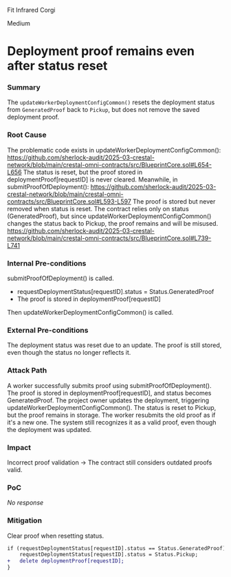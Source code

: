 Fit Infrared Corgi

Medium

# Deployment proof remains even after status reset

### Summary

The `updateWorkerDeploymentConfigCommon()` resets the deployment status from `GeneratedProof` back to `Pickup`, but does not remove the saved deployment proof.

### Root Cause

The problematic code exists in updateWorkerDeploymentConfigCommon():
https://github.com/sherlock-audit/2025-03-crestal-network/blob/main/crestal-omni-contracts/src/BlueprintCore.sol#L654-L656
The status is reset, but the proof stored in deploymentProof[requestID] is never cleared.
Meanwhile, in submitProofOfDeployment():
https://github.com/sherlock-audit/2025-03-crestal-network/blob/main/crestal-omni-contracts/src/BlueprintCore.sol#L593-L597
The proof is stored but never removed when status is reset.
The contract relies only on status (GeneratedProof), but since updateWorkerDeploymentConfigCommon() changes the status back to Pickup, the proof remains and will be misused.
https://github.com/sherlock-audit/2025-03-crestal-network/blob/main/crestal-omni-contracts/src/BlueprintCore.sol#L739-L741

### Internal Pre-conditions

submitProofOfDeployment() is called.
 - requestDeploymentStatus[requestID].status = Status.GeneratedProof
 - The proof is stored in deploymentProof[requestID]

Then updateWorkerDeploymentConfigCommon() is called.

### External Pre-conditions

The deployment status was reset due to an update.
The proof is still stored, even though the status no longer reflects it.

### Attack Path

A worker successfully submits proof using submitProofOfDeployment().
The proof is stored in deploymentProof[requestID], and status becomes GeneratedProof.
The project owner updates the deployment, triggering updateWorkerDeploymentConfigCommon().
The status is reset to Pickup, but the proof remains in storage.
The worker resubmits the old proof as if it's a new one.
The system still recognizes it as a valid proof, even though the deployment was updated.

### Impact

Incorrect proof validation → The contract still considers outdated proofs valid.

### PoC

_No response_

### Mitigation

Clear proof when resetting status.
```diff
if (requestDeploymentStatus[requestID].status == Status.GeneratedProof) {
    requestDeploymentStatus[requestID].status = Status.Pickup;
+   delete deploymentProof[requestID];
}
```